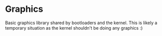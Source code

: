 Graphics
========

Basic graphics library shared by bootloaders and the kernel. This is likely a temporary situation as the kernel shouldn't be doing any graphics :)

